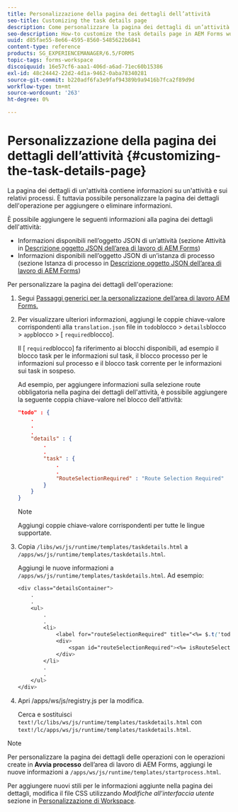 ```yaml
---
title: Personalizzazione della pagina dei dettagli dell’attività
seo-title: Customizing the task details page
description: Come personalizzare la pagina dei dettagli di un’attività nell’area di lavoro di AEM Forms per modificare le informazioni predefinite visualizzate su un’attività.
seo-description: How-to customize the task details page in AEM Forms workspace to modify the default information displayed about a task.
uuid: d85fae55-8e66-4595-8560-5485622b6841
content-type: reference
products: SG_EXPERIENCEMANAGER/6.5/FORMS
topic-tags: forms-workspace
discoiquuid: 16e57cf6-aaa1-406d-a6ad-71ec60b15386
exl-id: 48c24442-22d2-4d1a-9462-0aba78340281
source-git-commit: b220adf6fa3e9faf94389b9a9416b7fca2f89d9d
workflow-type: tm+mt
source-wordcount: '263'
ht-degree: 0%

---
```


# Personalizzazione della pagina dei dettagli dell’attività {#customizing-the-task-details-page}

La pagina dei dettagli di un&#39;attività contiene informazioni su un&#39;attività e sui relativi processi. È tuttavia possibile personalizzare la pagina dei dettagli dell&#39;operazione per aggiungere o eliminare informazioni.

È possibile aggiungere le seguenti informazioni alla pagina dei dettagli dell&#39;attività:

* Informazioni disponibili nell’oggetto JSON di un’attività (sezione Attività in [Descrizione oggetto JSON dell’area di lavoro di AEM Forms](/help/forms/using/html-workspace-json-object-description.md))
* Informazioni disponibili nell’oggetto JSON di un’istanza di processo (sezione Istanza di processo in [Descrizione oggetto JSON dell’area di lavoro di AEM Forms](/help/forms/using/html-workspace-json-object-description.md))

Per personalizzare la pagina dei dettagli dell&#39;operazione:

1. Segui [Passaggi generici per la personalizzazione dell’area di lavoro AEM Forms.](/help/forms/using/generic-steps-html-workspace-customization.md)
1. Per visualizzare ulteriori informazioni, aggiungi le coppie chiave-valore corrispondenti alla `translation.json` file in `todo`blocco > `details`blocco > `app`blocco > [ `required`blocco].

   Il [ `required`blocco] fa riferimento ai blocchi disponibili, ad esempio il blocco task per le informazioni sul task, il blocco processo per le informazioni sul processo e il blocco task corrente per le informazioni sui task in sospeso.

   Ad esempio, per aggiungere informazioni sulla selezione route obbligatoria nella pagina dei dettagli dell&#39;attività, è possibile aggiungere la seguente coppia chiave-valore nel blocco dell&#39;attività:

   ```json
   "todo" : {
       .
       .
       .
       "details" : {
           .
           .
           "task" : {
               .
               .
               "RouteSelectionRequired" : "Route Selection Required"
           }
       }
   }
   ```

   >[!NOTE]
   >
   >Aggiungi coppie chiave-valore corrispondenti per tutte le lingue supportate.

1. Copia `/libs/ws/js/runtime/templates/taskdetails.html` a `/apps/ws/js/runtime/templates/taskdetails.html`.

   Aggiungi le nuove informazioni a `/apps/ws/js/runtime/templates/taskdetails.html`. Ad esempio:

   ```css
   <div class="detailsContainer">
       .
       .
       <ul>
           .
           .
           <li>
               <label for="routeSelectionRequired" title="<%= $.t('todo.details.task.RouteSelectionRequired')%>"><%= $.t('todo.details.task.RouteSelectionRequired')%></label>
               <div>
                   <span id="routeSelectionRequired"><%= isRouteSelectionRequired != null ? isRouteSelectionRequired : ''%></span>
               </div>
           </li>
           .
           .
       </ul>
   </div>
   ```

1. Apri /apps/ws/js/registry.js per la modifica.

   Cerca e sostituisci `text!/lc/libs/ws/js/runtime/templates/taskdetails.html` con `text!/lc/apps/ws/js/runtime/templates/taskdetails.html`.

>[!NOTE]
>
>Per personalizzare la pagina dei dettagli delle operazioni con le operazioni create in **Avvia processo** dell’area di lavoro di AEM Forms, aggiungi le nuove informazioni a `/apps/ws/js/runtime/templates/startprocess.html`.
>
>Per aggiungere nuovi stili per le informazioni aggiunte nella pagina dei dettagli, modifica il file CSS utilizzando *Modifiche all’interfaccia utente* sezione in [Personalizzazione di Workspace](changing-locale-user-interface.md).
